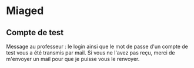 # Miaged

## Compte de test
Message au professeur : le login ainsi que le mot de passe d'un compte de test vous a été transmis par mail. Si vous ne l'avez pas reçu, merci de m'envoyer un mail pour que je puisse vous le renvoyer.
